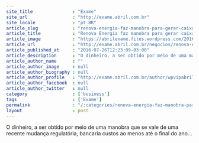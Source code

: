 ```yaml
---
site_title               : "Exame"
site_url                 : "http://exame.abril.com.br"
site_locale              : "pt_BR"
article_slug             : "renova-energia-faz-manobra-para-gerar-caixa"
article_title            : "Renova Energia faz manobra para gerar caixa"
article_image            : "https://abrilexame.files.wordpress.com/2016/09/size_960_16_9_parque-eolico-bahia7.jpg?quality=70&strip=all&w=960"
article_url              : "http://exame.abril.com.br/negocios/renova-energia-faz-manobra-para-gerar-caixa/"
article_published_at     : "2016-07-26T12:23:09-03:00"
article_description      : "O dinheiro, a ser obtido por meio de uma manobra que se vale de uma recente mudança regulatória, bancaria custos ao menos até o final do ano..."
article_author_name      : ""
article_author_image     : null
article_author_biography : null
article_author_profile   : "http://exame.abril.com.br/author/wpvipabril/"
article_author_facebook  : null
article_author_twitter   : null
category                 : ['business']
tags                     : ['Exame']
permalink                : "/:categories/renova-energia-faz-manobra-para-gerar-caixa/"
layout                   : post
---
```


O dinheiro, a ser obtido por meio de uma manobra que se vale de uma recente mudança regulatória, bancaria custos ao menos até o final do ano...
